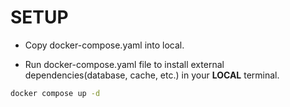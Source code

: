 # SETUP

- Copy docker-compose.yaml into local.

- Run docker-compose.yaml file to install external dependencies(database, cache, etc.) in your **LOCAL** terminal.

```bash
docker compose up -d
```